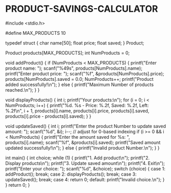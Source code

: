 # PRODUCT-SAVINGS-CALCULATOR
#include <stdio.h>

#define MAX_PRODUCTS 10

typedef struct {
    char name[50];
    float price;
    float saved;
} Product;

Product products[MAX_PRODUCTS];
int NumProducts = 0;

void addProduct() {
    if (NumProducts < MAX_PRODUCTS) {
        printf("Enter product name: ");
        scanf("%49s", products[NumProducts].name);
        printf("Enter product price: ");
        scanf("%f", &products[NumProducts].price);
        products[NumProducts].saved = 0.0;
        NumProducts++;
        printf("Product added successfully!\n");
    } else {
        printf("Maximum Number of products reached.\n");
    }
}

void displayProducts() {
    int i;
    printf("Your products:\n");
    for (i = 0; i < NumProducts; i++) {
        printf("%d. %s - Price: %.2f, Saved: %.2f, Left: %.2f\n",
               i + 1, products[i].name, products[i].price, products[i].saved,
               products[i].price - products[i].saved);
    }
}

void updateSaved() {
    int i;
    printf("Enter the product Number to update saved amount: ");
    scanf("%d", &i);
    i--; // adjust for 0-based indexing
    if (i >= 0 && i < NumProducts) {
        printf("Enter the amount saved for %s: ", products[i].name);
        scanf("%f", &products[i].saved);
        printf("Saved amount updated successfully!\n");
    } else {
        printf("Invalid product Number.\n");
    }
}

int main() {
    int choice;
    while (1) {
        printf("1. Add product\n");
        printf("2. Display products\n");
        printf("3. Update saved amount\n");
        printf("4. Exit\n");
        printf("Enter your choice: ");
        scanf("%d", &choice);
        switch (choice) {
            case 1:
                addProduct();
                break;
            case 2:
                displayProducts();
                break;
            case 3:
                updateSaved();
                break;
            case 4:
                return 0;
            default:
                printf("Invalid choice.\n");
        }
    }
    return 0;
}

